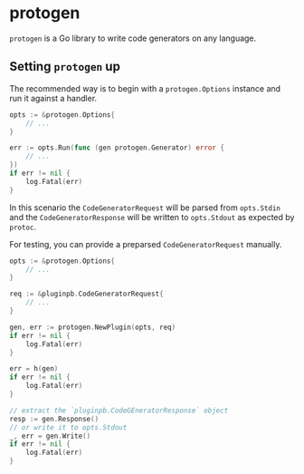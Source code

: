 # protogen

`protogen` is a Go library to write code generators on any language.

## Setting `protogen` up

The recommended way is to begin with a `protogen.Options` instance and run it against
a handler.

```go
opts := &protogen.Options{
    // ...
}

err := opts.Run(func (gen protogen.Generator) error {
    // ...
})
if err != nil {
    log.Fatal(err)
}
```

In this scenario the `CodeGeneratorRequest` will be parsed from `opts.Stdin` and
the `CodeGeneratorResponse` will be written to `opts.Stdout` as expected by `protoc`.

For testing, you can provide a preparsed `CodeGeneratorRequest` manually.

```go
opts := &protogen.Options{
    // ...
}

req := &pluginpb.CodeGeneratorRequest{
    // ...
}

gen, err := protogen.NewPlugin(opts, req)
if err != nil {
    log.Fatal(err)
}

err = h(gen)
if err != nil {
    log.Fatal(err)
}

// extract the `pluginpb.CodeGEneratorResponse` object
resp := gen.Response()
// or write it to opts.Stdout
_, err = gen.Write()
if err != nil {
    log.Fatal(err)
}
```
